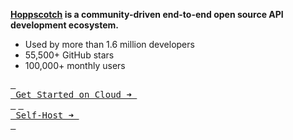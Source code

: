 **[Hoppscotch](https://hoppscotch.io) is a community-driven end-to-end open source API development ecosystem.**

- Used by more than 1.6 million developers
- 55,500+ GitHub stars
- 100,000+ monthly users

[<kbd> <br> Get Started on Cloud ➜ <br> </kbd>](https://hoppscotch.io)
[<kbd> <br> Self-Host ➜ <br> </kbd>](https://github.com/hoppscotch/hoppscotch)
